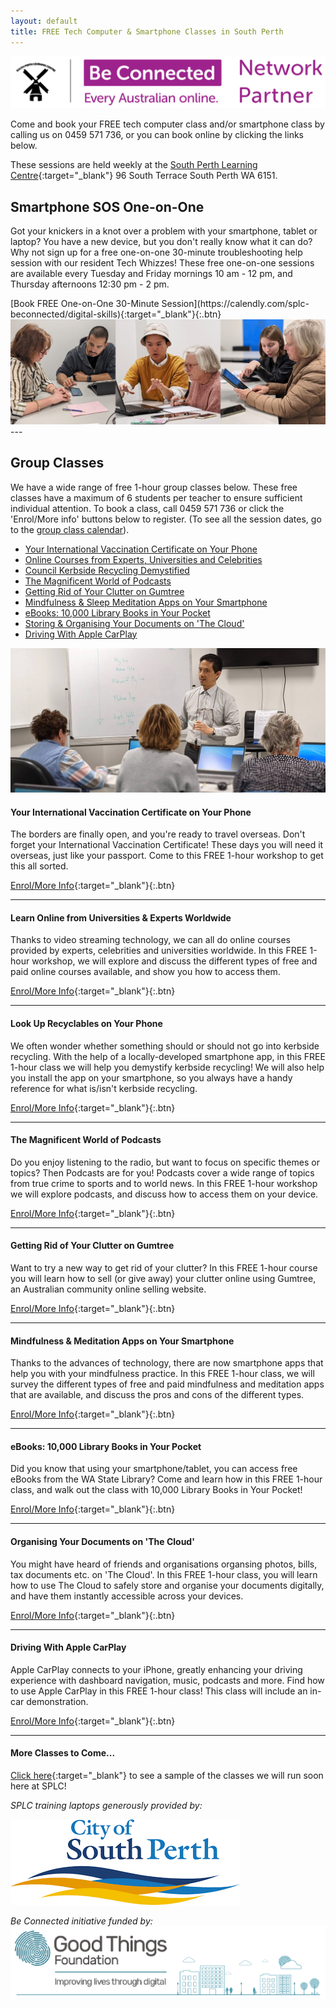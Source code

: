 ```yaml
---
layout: default
title: FREE Tech Computer & Smartphone Classes in South Perth
---
```

<img class="img-responsive" src="img/be_connected_network_partner_logo_1200x200_splc.png">  

Come and book your FREE tech computer class and/or smartphone class by calling us on 0459 571 736, or you can book online by clicking the links below.

These sessions are held weekly at the [South Perth Learning Centre](https://goo.gl/maps/J9iKy2qk9turcHnW6){:target="_blank"} 96 South Terrace South Perth WA 6151.

## <a name="one2one"></a> Smartphone SOS One-on-One
Got your knickers in a knot over a problem with your smartphone, tablet or laptop? You have a new device, but you don't really know what it can do? Why not sign up for a free one-on-one 30-minute troubleshooting help session with our resident Tech Whizzes! These free one-on-one sessions are available every Tuesday and Friday mornings 10 am - 12 pm, and Thursday afternoons 12:30 pm - 2 pm.

<span align="center">
[Book FREE One-on-One 30-Minute Session](https://calendly.com/splc-beconnected/digital-skills){:target="_blank"}{:.btn}
</span>

<img class="img-responsive" src="img/beconnected/one-on-one-panels.jpg">
---

## <a name="group"></a>Group Classes

We have a wide range of free 1-hour group classes below. These free classes have a maximum of 6 students per teacher to ensure sufficient individual attention. To book a class, call 0459 571 736 or click the 'Enrol/More info' buttons below to register. (To see all the session dates, go to the [group class calendar](/calendar)).

* <a href="#vaxcert">Your International Vaccination Certificate on Your Phone</a>  
* <a href="#learnonline">Online Courses from Experts, Universities and Celebrities</a>  
* <a href="#recycling">Council Kerbside Recycling Demystified</a>  
* <a href="#podcasts">The Magnificent World of Podcasts</a>  
* <a href="#gumtree">Getting Rid of Your Clutter on Gumtree</a>  
* <a href="#mindful">Mindfulness & Sleep Meditation Apps on Your Smartphone</a>  
* <a href="#ebooks">eBooks: 10,000 Library Books in Your Pocket</a>  
* <a href="#cloud">Storing & Organising Your Documents on 'The Cloud'</a>  
* <a href="#carplay">Driving With Apple CarPlay</a>  
  
<img class="img-responsive" src="img/beconnected/group.jpg">

<a name="vaxcert"></a>
#### Your International Vaccination Certificate on Your Phone

The borders are finally open, and you're ready to travel overseas. Don't forget your International Vaccination Certificate! These days you will need it overseas, just like your passport. Come to this FREE 1-hour workshop to get this all sorted.

[Enrol/More Info](https://calendly.com/splc-beconnected/vax-certificate-on-your-smart-phone){:target="_blank"}{:.btn}

---

<a name="learnonline"></a>
#### Learn Online from Universities & Experts Worldwide

Thanks to video streaming technology, we can all do online courses provided by experts, celebrities and universities worldwide. In this FREE 1-hour workshop, we will explore and discuss the different types of free and paid online courses available, and show you how to access them.

[Enrol/More Info](https://classmanager.com.au/cbin/admin.php?Action=courses&single_course_id=1654:1745&organisation_name=splc&from=org_home){:target="_blank"}{:.btn}

---

<a name="recycling"></a>
#### Look Up Recyclables on Your Phone
We often wonder whether something should or should not go into kerbside recycling. With the help of a locally-developed smartphone app, in this FREE 1-hour class we will help you demystify kerbside recycling! We will also help you install the app on your smartphone, so you always have a handy reference for what is/isn't kerbside recycling.

[Enrol/More Info](https://classmanager.com.au/cbin/admin.php?Action=courses&single_course_id=1652:1742&organisation_name=splc&from=org_home){:target="_blank"}{:.btn}

---

<a name="podcasts"></a>
#### The Magnificent World of Podcasts
Do you enjoy listening to the radio, but want to focus on specific themes or topics? Then Podcasts are for you! Podcasts cover a wide range of topics from true crime to sports and to world news. In this FREE 1-hour workshop we will explore podcasts, and discuss how to access them on your device.

[Enrol/More Info](https://classmanager.com.au/cbin/admin.php?Action=courses&single_course_id=1746&organisation_name=splc&from=org_home){:target="_blank"}{:.btn}

---

<a name="gumtree"></a>
#### Getting Rid of Your Clutter on Gumtree
Want to try a new way to get rid of your clutter? In this FREE 1-hour course you will learn how to sell (or give away) your clutter online using Gumtree, an Australian community online selling website.

[Enrol/More Info](https://classmanager.com.au/cbin/admin.php?Action=courses&single_course_id=1747&organisation_name=splc&from=org_home){:target="_blank"}{:.btn}

---

<a name="mindful"></a>
#### Mindfulness & Meditation Apps on Your Smartphone  
Thanks to the advances of technology, there are now smartphone apps that help you with your mindfulness practice. In this FREE 1-hour class, we will survey the different types of free and paid mindfulness and meditation apps that are available, and discuss the pros and cons of the different types.  

[Enrol/More Info](https://classmanager.com.au/cbin/admin.php?Action=courses&single_course_id=1651:1743&organisation_name=splc&from=org_home){:target="_blank"}{:.btn}

---

<a name="ebooks"></a>
#### eBooks: 10,000 Library Books in Your Pocket
Did you know that using your smartphone/tablet, you can access free eBooks from the WA State Library? Come and learn how in this FREE 1-hour class, and walk out the class with 10,000 Library Books in Your Pocket!

[Enrol/More Info](https://classmanager.com.au/cbin/admin.php?Action=courses&single_course_id=1744&organisation_name=splc&from=org_home){:target="_blank"}{:.btn}

---

<a name="cloud"></a>
#### Organising Your Documents on 'The Cloud'
You might have heard of friends and organisations organsing photos, bills, tax documents etc. on 'The Cloud'. In this FREE 1-hour class, you will learn how to use The Cloud to safely store and organise your documents digitally, and have them instantly accessible across your devices.

[Enrol/More Info](https://classmanager.com.au/cbin/admin.php?Action=courses&single_course_id=1650:1741&organisation_name=splc&from=org_home){:target="_blank"}{:.btn}

---

<a name="carplay"></a>
#### Driving With Apple CarPlay
Apple CarPlay connects to your iPhone, greatly enhancing your driving experience with dashboard navigation, music, podcasts and more. Find how to use Apple CarPlay in this FREE 1-hour class! This class will include an in-car demonstration.

[Enrol/More Info](https://classmanager.com.au/cbin/admin.php?Action=courses&single_course_id=1806&organisation_name=splc&from=org_home){:target="_blank"}{:.btn}

---

#### More Classes to Come...
[Click here](https://splc.org.au/about/blog/8-blog/20-splc-beconnected-course-survey-results){:target="_blank"} to see a sample of the classes we will run soon here at SPLC!

*SPLC training laptops generously provided by:*  
  
<img class="img-responsive" src="img/logo_cosp.png">

*Be Connected initiative funded by:*  
<img class="img-responsive" src="img/goodthingsfoundationlogocrop.png">

